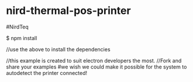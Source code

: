 # nird-thermal-pos-printer
#NirdTeq

$ npm install 

//use the above to install the dependencies


//this example is created to suit electron developers the most.
//Fork and share your examples
#we wish we could make it possible for the system to autodetect the printer connected!
